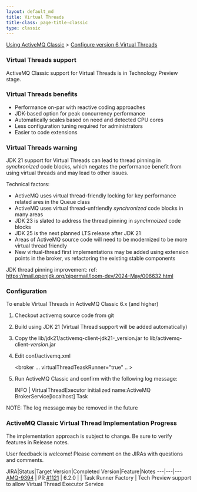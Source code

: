 ```yaml
---
layout: default_md
title: Virtual Threads
title-class: page-title-classic
type: classic
---
```


[Using ActiveMQ Classic](using-activemq-classic-5) > [Configure version 6 Virtual Threads](virtual-threads)

### Virtual Threads support 

ActiveMQ Classic support for Virtual Threads is in Technology Preview stage.

### Virtual Threads benefits

 * Performance on-par with reactive coding approaches
 * JDK-based option for peak concurrency performance
 * Automatically scales based on need and detected CPU cores
 * Less configuration tuning required for administrators
 * Easier to code extensions

### Virtual Threads warning

JDK 21 support for Virtual Threads can lead to thread pinning in _synchronized_ code blocks, which negates the performance benefit from using virtual threads and may lead to other issues. 

Technical factors:

 * ActiveMQ uses virtual thread-friendly locking for key performance related ares in the Queue class
 * ActiveMQ uses virtual thread-unfriendly _synchronized_ code blocks in many areas
 * JDK 23 is slated to address the thread pinning in _synchrnoized_ code blocks
 * JDK 25 is the next planned LTS release after JDK 21
 * Areas of ActiveMQ source code will need to be modernized to be more virtual thread friendly
 * New virtual-thread first implementations may be added using extension points in the broker, vs refactoring the existing stable components 

JDK thread pinning improvement:
ref:  https://mail.openjdk.org/pipermail/loom-dev/2024-May/006632.html

### Configuration

To enable Virtual Threads in ActiveMQ Classic 6.x (and higher)

1. Checkout activemq source code from git
2. Build using JDK 21 (Virtual Thread support will be added automatically)
3. Copy the lib/jdk21/activemq-client-jdk21-_version.jar to lib/activemq-client-_version_.jar
3. Edit conf/activemq.xml

    <broker ... virtualThreadTeaskRunner="true" .. >

4. Run ActiveMQ Classic and confirm with the following log message:

    INFO | VirtualThreadExecutor initialized name:ActiveMQ BrokerService[localhost] Task

NOTE: The log message may be removed in the future

### ActiveMQ Classic Virtual Thread Implementation Progress 

The implementation approach is subject to change. Be sure to verify features in Release notes. 

User feedback is welcome! Please comment on the JIRAs with questions and comments.

JIRA|Status|Target Version|Completed Version|Feature|Notes
---|---|---
[AMQ-9394](https://issues.apache.org/jira/browse/AMQ-9394) | PR [#1121](https://github.com/apache/activemq/pull/1121) | 6.2.0 | | Task Runner Factory | Tech Preview support to allow Virtual Thread Executor Service

